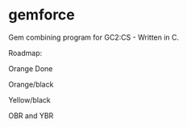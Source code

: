 gemforce
========

Gem combining program for GC2:CS - Written in C.

Roadmap:

Orange			Done

Orange/black

Yellow/black

OBR and YBR